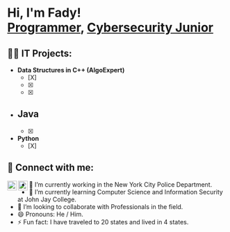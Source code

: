 <h1>Hi, I'm Fady! <br/><a href="https://github.com/maxclere13">Programmer</a>, <a href="https://www.linkedin.com/in/maxclere13/">Cybersecurity Junior</a></h1>

<h2>👨‍💻 IT Projects:</h2>

- <b>Data Structures in C++ (AlgoExpert)</b>
  - [X]
  - [X]
  - [X]
- <b>Java </b>
  - 
  - [X]
  
- <b>Python</b>
  - [X]

<h2> 🤳 Connect with me:</h2>

[<img align="left" alt="JoshMadakor | LinkedIn" width="22px" src="https://cdn.jsdelivr.net/npm/simple-icons@v3/icons/linkedin.svg" />][linkedin]
[<img align="left" alt="JoshMadakor | Instagram" width="22px" src="https://cdn.jsdelivr.net/npm/simple-icons@v3/icons/instagram.svg" />][instagram]

[instagram]: https://www.instagram.com/maxclere13/
[linkedin]: https://linkedin.com/in/maxclere13/

- 🔭 I’m currently working in the New York City Police Department. 
- 🌱 I’m currently learning Computer Science and Information Security at John Jay College.
- 👯 I’m looking to collaborate with Professionals in the field.
- 😄 Pronouns: He / Him.
- ⚡ Fun fact: I have traveled to 20 states and lived in 4 states.

